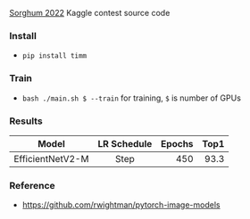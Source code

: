 [Sorghum 2022](https://www.kaggle.com/competitions/sorghum-id-fgvc-9) Kaggle contest source code

### Install

* `pip install timm`

### Train

* `bash ./main.sh $ --train` for training, `$` is number of GPUs

### Results

|      Model       | LR Schedule | Epochs | Top1 |
|:----------------:|:-----------:|-------:|-----:|
| EfficientNetV2-M |    Step     |    450 | 93.3 |

### Reference

* https://github.com/rwightman/pytorch-image-models